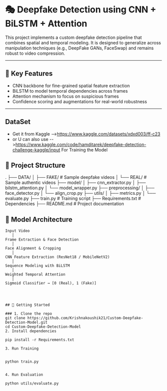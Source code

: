 # 🎭 Deepfake Detection using CNN + BiLSTM + Attention

This project implements a custom deepfake detection pipeline that combines spatial and temporal modeling. It is designed to generalize across manipulation techniques (e.g., DeepFake GANs, FaceSwap) and remains robust to video compression.

---

## 📌 Key Features

- CNN backbone for fine-grained spatial feature extraction
- BiLSTM to model temporal dependencies across frames
- Attention mechanism to focus on suspicious frames
- Confidence scoring and augmentations for real-world robustness

---

## DataSet 
- Get it from Kaggle -->https://www.kaggle.com/datasets/xdxd003/ff-c23
- or U can also use -->https://www.kaggle.com/code/hamditarek/deepfake-detection-challenge-kaggle/input For Training the Model 

## 📁 Project Structure

.
├── DATA/
│ ├── FAKE/ # Sample deepfake videos
│ └── REAL/ # Sample authentic videos
├── model/
│ ├── cnn_extractor.py
│ ├── bilstm_attention.py
│ └── model_wrapper.py
├── preprocessing/
│ ├── face_detector.py
│ └── align_crop.py
├── utils/
│ ├── metrics.py
│ └── evaluate.py
├── train.py # Training script
├── Requirements.txt # Dependencies
├── README.md # Project documentation

## 🧠 Model Architecture

```plaintext
Input Video
   │
Frame Extraction & Face Detection
   │
Face Alignment & Cropping
   │
CNN Feature Extraction (ResNet18 / MobileNetV2)
   │
Sequence Modeling with BiLSTM
   │
Weighted Temporal Attention
   │
Sigmoid Classifier → [0 (Real), 1 (Fake)]




## 🚀 Getting Started

### 1. Clone the repo
git clone https://github.com/Krishnakoushik21/Custom-Deepfake-Detection-Model.git
cd Custom-Deepfake-Detection-Model
2. Install dependencies

pip install -r Requirements.txt

3. Run Training


python train.py


4. Run Evaluation

python utils/evaluate.py
